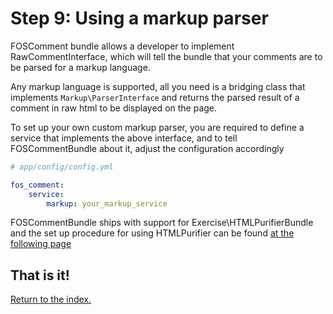 Step 9: Using a markup parser
======================================

FOSComment bundle allows a developer to implement RawCommentInterface, which
will tell the bundle that your comments are to be parsed for a markup language.

Any markup language is supported, all you need is a bridging class that
implements `Markup\ParserInterface` and returns the parsed result of a comment
in raw html to be displayed on the page.

To set up your own custom markup parser, you are required to define a service
that implements the above interface, and to tell FOSCommentBundle about it,
adjust the configuration accordingly

``` yaml
# app/config/config.yml

fos_comment:
    service:
        markup: your_markup_service
```

FOSCommentBundle ships with support for Exercise\HTMLPurifierBundle and the
set up procedure for using HTMLPurifier can be found [at the following page](9a-markup_htmlpurifier.md)

## That is it!
[Return to the index.](index.md)

